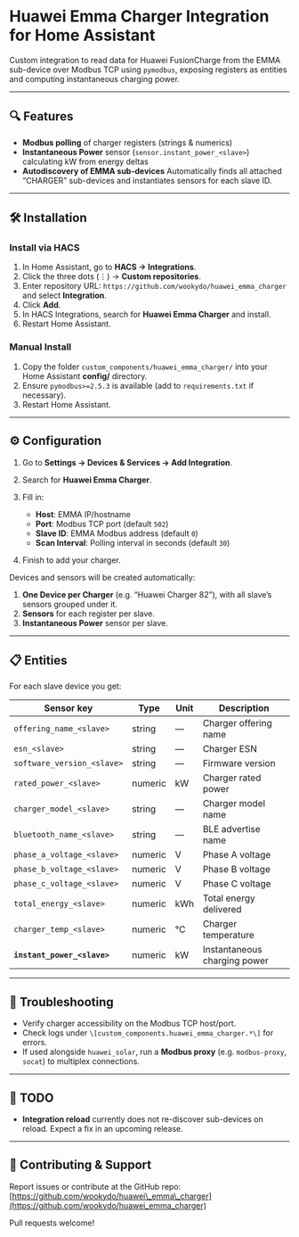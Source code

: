 # Huawei Emma Charger Integration for Home Assistant

Custom integration to read data for Huawei FusionCharge from the EMMA sub-device over Modbus TCP using `pymodbus`, exposing registers as entities and computing instantaneous charging power.

---

## 🔍 Features

* **Modbus polling** of charger registers (strings & numerics)
* **Instantaneous Power** sensor (`sensor.instant_power_<slave>`) calculating kW from energy deltas
* **Autodiscovery of EMMA sub-devices**
  Automatically finds all attached “CHARGER” sub-devices and instantiates sensors for each slave ID.

---

## 🛠 Installation

### Install via HACS

1. In Home Assistant, go to **HACS → Integrations**.
2. Click the three dots (⋮) → **Custom repositories**.
3. Enter repository URL: `https://github.com/wookydo/huawei_emma_charger` and select **Integration**.
4. Click **Add**.
5. In HACS Integrations, search for **Huawei Emma Charger** and install.
6. Restart Home Assistant.

### Manual Install

1. Copy the folder `custom_components/huawei_emma_charger/` into your Home Assistant **config/** directory.
2. Ensure `pymodbus>=2.5.3` is available (add to `requirements.txt` if necessary).
3. Restart Home Assistant.

---

## ⚙️ Configuration

1. Go to **Settings → Devices & Services → Add Integration**.
2. Search for **Huawei Emma Charger**.
3. Fill in:

   * **Host**: EMMA IP/hostname
   * **Port**: Modbus TCP port (default `502`)
   * **Slave ID**: EMMA Modbus address (default `0`)
   * **Scan Interval**: Polling interval in seconds (default `30`)
4. Finish to add your charger.

Devices and sensors will be created automatically:

1. **One Device per Charger** (e.g. “Huawei Charger 82”), with all slave’s sensors grouped under it.
2. **Sensors** for each register per slave.
3. **Instantaneous Power** sensor per slave.

---

## 📋 Entities

For each slave device you get:

| Sensor key                  | Type    | Unit | Description                  |
| --------------------------- | ------- | ---- | ---------------------------- |
| `offering_name_<slave>`     | string  | —    | Charger offering name        |
| `esn_<slave>`               | string  | —    | Charger ESN                  |
| `software_version_<slave>`  | string  | —    | Firmware version             |
| `rated_power_<slave>`       | numeric | kW   | Charger rated power          |
| `charger_model_<slave>`     | string  | —    | Charger model name           |
| `bluetooth_name_<slave>`    | string  | —    | BLE advertise name           |
| `phase_a_voltage_<slave>`   | numeric | V    | Phase A voltage              |
| `phase_b_voltage_<slave>`   | numeric | V    | Phase B voltage              |
| `phase_c_voltage_<slave>`   | numeric | V    | Phase C voltage              |
| `total_energy_<slave>`      | numeric | kWh  | Total energy delivered       |
| `charger_temp_<slave>`      | numeric | °C   | Charger temperature          |
| **`instant_power_<slave>`** | numeric | kW   | Instantaneous charging power |

---

## 🐞 Troubleshooting

* Verify charger accessibility on the Modbus TCP host/port.
* Check logs under `\[custom_components.huawei_emma_charger.*\]` for errors.
* If used alongside `huawei_solar`, run a **Modbus proxy** (e.g. `modbus-proxy`, `socat`) to multiplex connections.

---

## 🚧 TODO

* **Integration reload** currently does not re-discover sub-devices on reload.
  Expect a fix in an upcoming release.

---

## 🤝 Contributing & Support

Report issues or contribute at the GitHub repo:
[https://github.com/wookydo/huawei\_emma\_charger](https://github.com/wookydo/huawei_emma_charger)

Pull requests welcome!

